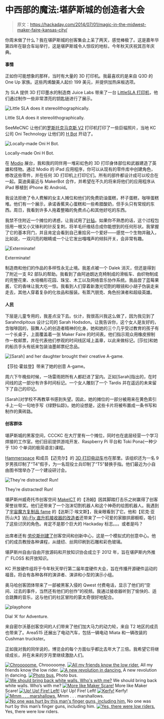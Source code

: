 # 中西部的魔法:堪萨斯城的创造者大会

> 原文：<https://hackaday.com/2014/07/01/magic-in-the-midwest-maker-faire-kansas-city/>

你周末做了什么？我在堪萨斯城的创客集会上呆了两天，感觉棒极了。这是嘉年华第四年在联合车站举行，这是堪萨斯城令人惊叹的地标，今年秋天庆祝其百年庆典。

#### **事情**

正如你可能想象的那样，当时有大量的 3D 打印机。我最喜欢的是来自 Q3D 的 One Up 家族。这些丙烯酸美人起价 199 美元，并提供加热床板选项。

为 SLA 提供 3D 打印墨水的制造商 Juice Labs 带来了一台 [LittleSLA 打印机](http://www.littlesla.com/)，他们通过制作一些非常漂亮的钥匙链进行了展示。

![Little SLA does it stereolithographically.](img/0298c992d1942fdf09d881e6901ed541.png)

Little SLA does it stereolithographically.

SeeMeCNC 让他们的[罗斯托克马克斯 V2](http://seemecnc.com/products/rostock-max-complete-kit) 打印机打印了一些巨幅照片，当地 KC 公司 Oni Technology 让他们的 [H Bot](http://onitechnology.com/) 开动了。

![Locally-made Oni H Bot.](img/6c8649947b63a08f43062ef6a84694e4.png)

Locally-made Oni H Bot.

在 [Modio](http://modio3d.com/) 展台，我和我的同伴用一堆彩虹色的 3D 打印身体部位和武器建造了英雄和怪物。通过 Modio 的 iPad 应用程序，你可以从现有的零件库中创建角色，修改这些零件，并在任何 3D 打印机上打印它们。所有的部件都设计成可以咬合在一起。莫迪奥最近与 MakerBot 合作，并希望在不久的将来将他们的应用程序从 iPad 移植到 iPhone 和 Android。

我设法拒绝了令人费解的女主人摊位和他们的免费奶油蛋糕，杯子蛋糕，咖啡蛋糕堆。他们有一个展示，承诺香蕉夹心蛋糕和一些希腊酸奶，但手头只有常规的东西。周日，我看到许多人拖着整箱的免费点心和其他好吃的东西。

我禁不住附近一个摊位的诱惑，让我试用了[针毡](http://www.feltalive.com/links.htm)。如果你不熟悉的话，这个过程包括用一根又小又锋利的针反复刺，将羊毛纤维结合成你能想到的任何形状。我掌握了它的基本窍门，并且肯定会看到自己重拾另一个爱好——感觉一个生物并融入，比如说，一双闪亮的眼睛或一个让它发出嘎嘎声的倾斜开关，会非常有趣。

![Exterminate!](img/3fe8e67ac6f234bb27dbd73fa64bd587.png)

Exterminate!

制造商和他们的作品的多样性永无止境。我差点被一个 Dalek 消灭，但还是得到了附近一支 R2 部队的帮助。我看到了由阿迪朗达克椅制成的滑板车、由织物制成的完整花束、水培桶形花园、珠宝、木工以及网络音乐协作系统。我品尝了蓝莓果酱，它的香味让我大吃一惊。我看到人们穿着新激光切割的眼镜和小胡子伪装走来走去，其他人穿着复杂的化妆品和服装。有蒸汽朋克、角色扮演者和超级英雄。

#### **人民**

下层是儿童专用的，我差点没下去。伙计，我很高兴我这么做了，因为我见到了 Sarahndipitous 设计公司的 Sarah Hodsdon。让我告诉你，这个女人是友好的，含咖啡因的，鼓舞人心的创造者精神的化身。她和她的三个几乎受过教育的孩子有一个长桌子，上面覆盖着一张 Maker Faire 的时间表。他们指示观众用橡皮擦制作一枚邮票，并在代表他们参观的时间线区域上盖章，以此来做标记。[莎拉]和她的船员手头有纸来包装油墨邮票纪念品。

![[Sarah] and her daughter brought their creative A-game.](img/c3d87d1c83810f9213a324d39a5487aa.png)

【莎拉·霍兹登】带来了她的创意 A-game。

周六下午晚些时候，一场雷雨把所有人都赶进了室内。正如[Sarah]指出的，在时间线的这一部分有许多时间标记。一个女人雕刻了一个 Tardis 并在遥远的未来留下了自己的印记。

[Sarah]对学校不再教草书感到失望。因此，她的摊位的一部分被用来在黄色索引卡上一句一句地手写《绿野仙踪》。她的设想是，这些卡片将被布置成一条书写和制作的黄砖路。

#### **创客群体**

堪萨斯城的黑客空间，CCCKC 在大厅里有一个摊位，同时也在底层经营一个学习焊接的工作室。他们目前提供游戏开发、Raspberry Pi 平台和 Toki Pona(一种少于 130 个单词的极简语言)课程。

[Hammerspace](http://www.hammerspacehobby.com/) 和成员【迈克尔】的 [3D 打印电动车](http://www.kshb.com/news/science-tech/kc-man-is-1st-in-us-to-3-d-print-a-moving-vehicle)也在那里。该组织还为一名 9 岁男孩印制了“T4”假手，为一名现役士兵印制了“T5”替换手指。他们最近为小自由图书馆举办了一个建设研讨会。

![They're distracted! Run!](img/95e64d780ecd5e1ea86671fdc90d770c.png)

They’re distracted! Run!

堪萨斯州威奇托市创客空间 [MakeICT](http://makeict.org) 的【汤姆】因其脚踏打击乐之树赢得了创客荣誉丝带奖。他们还带来了一个泡沫切割机器人和这个神奇的绘图机器人。我遇到了[宇宙魔方复制品 fame](http://hackaday.com/2014/03/12/prop-replica-tesseract-case-has-some-serious-tech-inside/) 的【达斯汀·埃文斯】，我亲眼看到了它。他和【尼克·亚历山大】[Wi-Fly 直升机接收器的改造者](http://hackaday.com/2012/06/04/wi-fli-copter-broken-harvest-the-parts/)还带来了一个可爱的家酿拱廊橱柜，吸引了这些讨厌的角色。肯定不是那个巨大的 Hackaday 标志。。。或者是吗？

#### 

出席者还有:[劳伦斯创建了](http://lawrencecreates.info/)创客空间和创新中心，这是一个模拟式的创意中心。他们的成员教授各种课程，从缝纫、丝网印刷到石雕和彩色玻璃。

堪萨斯州自由/自由开放源码和开放知识协会成立于 2012 年，旨在堪萨斯内外推广 FLOSS 和开放知识。

KC 开放硬件组将于今年秋天举行第二届年度硬件大会，旨在传播开源硬件运动的福音。将会有各种各样的演讲者、演讲和小型的演示小组。

奥马哈创客团体带来了一部被黑客入侵的 Qwest 付费电话，显示了他们的“空间、过去的事件，当然还有他们的创作”的视频。我通过接收器听到了愉快的、适合跳舞的音乐，这与他们的社区冒险的蒙太奇很好地配合。

![playphone](img/677f48cf0d537e6296681e1a1f88e9b4.png)

Dial ‘A’ for Adventure.

来自密尔沃基创客空间的人们带来了他们加大马力的动力轮，来自 T2 地区的成员也带来了。Area515 还展出了电动汽车，包括一辆电动 Miata 和一辆改装的 Cushman truckster。

正如我对我的同伴说的，博览会的每个方面似乎都比去年大了三倍。我希望它将继续成长，并在未来的岁月里继续激励人们。

 [![Chrooooome.](img/424374fc6d337bd611d2de65daf24d06.png "20140628_152832")](https://hackaday.com/2014/07/01/magic-in-the-midwest-maker-faire-kansas-city/20140628_152832/) Chrooooome. [![All my friends know the low rider.](img/d6c18bc30a90562caaff2cc0de530649.png "20140628_152820")](https://hackaday.com/2014/07/01/magic-in-the-midwest-maker-faire-kansas-city/20140628_152820/) All my friends know the low rider. [![A new revolution in dancing.](img/f148573b262f2e5650f406ad10cd4658.png "20140628_122203")](https://hackaday.com/2014/07/01/magic-in-the-midwest-maker-faire-kansas-city/20140628_122203/) A new revolution in dancing. [![Photo bus.](img/4f66640001c98615ea0613506a28cc82.png "20140629_130326")](https://hackaday.com/2014/07/01/magic-in-the-midwest-maker-faire-kansas-city/20140629_130326/) Photo bus. [![We should bring back white walls. Who's with me?](img/54145c97827201103c8d7cb09a44036a.png "20140628_153018")](https://hackaday.com/2014/07/01/magic-in-the-midwest-maker-faire-kansas-city/20140628_153018/) We should bring back white walls. Who’s with me? [![More like Maker Scare!](img/0c72e455a50369f28a23f5bb8d025916.png)](https://hackaday.com/2014/07/01/magic-in-the-midwest-maker-faire-kansas-city/20140628_123830/) More like Maker Scare! [![Up! Up! Fire! Left!](img/2cb808e11c50d205edcb20227685a8ca.png "arcade")](https://hackaday.com/2014/07/01/magic-in-the-midwest-maker-faire-kansas-city/20140628_121413/) Up! Up! Fire! Left! [![Kerfy!](img/55641307044b2c02738a973d37a1d343.png "Kerfy.")](https://hackaday.com/2014/07/01/magic-in-the-midwest-maker-faire-kansas-city/20140628_133621/) Kerfy! [![Mmm . . . marshallows.](img/87f3f7e11bf61f406a3b09655c265e68.png "20140628_120728")](https://hackaday.com/2014/07/01/magic-in-the-midwest-maker-faire-kansas-city/20140628_120728/) Mmm . . . marshallows. [![No one was hurt by this man's finger guns, including him.](img/06519cd05a35b7b86a0e8800be1e786f.png "IMG_20140628_124522")](https://hackaday.com/2014/07/01/magic-in-the-midwest-maker-faire-kansas-city/img_20140628_124522/) No one was hurt by this man’s finger guns, including him. [![Yes, there were low riders.](img/980704e5611ea49ff89ba7bb81a052e3.png "20140628_152934")](https://hackaday.com/2014/07/01/magic-in-the-midwest-maker-faire-kansas-city/20140628_152934/) Yes, there were low riders.